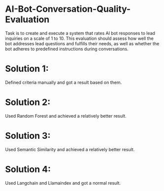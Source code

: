 # AI-Bot-Conversation-Quality-Evaluation  
Task is to create and execute a system that rates AI bot responses to lead inquiries on a scale of 1 to 10. This evaluation should assess how well the bot addresses lead questions and fulfills their needs, as well as whether the bot adheres to predefined instructions during conversations.

# Solution 1: 
Defined criteria manually and got a result based on them.

# Solution 2: 
Used Random Forest and achieved a relatively better result.

# Solution 3: 
Used Semantic Similarity and achieved a relatively better result.

# Solution 4: 
Used Langchain and Llamaindex and got a normal result.
